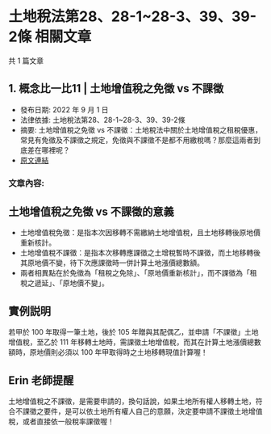 # 土地稅法第28、28-1~28-3、39、39-2條 相關文章

共 1 篇文章

## 1. 概念比一比11 | 土地增值稅之免徵 vs 不課徵

- 發布日期: 2022 年 9 月 1 日
- 法律依據: 土地稅法第28、28-1~28-3、39、39-2條
- 摘要: 土地增值稅之免徵 vs 不課徵：土地稅法中關於土地增值稅之租稅優惠，常見有免徵及不課徵之規定，免徵與不課徵不是都不用繳稅嗎？那麼這兩者到底差在哪裡呢？
- [原文連結](https://www.jasper-realestate.com/%e5%9c%9f%e5%9c%b0%e5%a2%9e%e5%80%bc%e7%a8%85%e4%b9%8b%e5%85%8d%e5%be%b5-vs-%e4%b8%8d%e8%aa%b2%e5%be%b5/)

### 文章內容:

## 土地增值稅之免徵 vs 不課徵的意義

- 土地增值稅免徵：是指本次因移轉不需繳納土地增值稅，且土地移轉後原地價重新核計。
- 土地增值稅不課徵：是指本次移轉應課徵之土增稅暫時不課徵，而土地移轉後其原地價不變，待下次應課徵時一併計算土地漲價總數額。
- 兩者相異點在於免徵為「租稅之免除」、「原地價重新核計」，而不課徵為「租稅之遞延」、「原地價不變」。

## 實例説明

若甲於 100 年取得一筆土地，後於 105 年贈與其配偶乙，並申請「不課徵」土地增值稅，至乙於 111 年移轉土地時，需課徵土地增值稅，而其在計算土地漲價總數額時，原地價則必須以 100 年甲取得時之土地移轉現值計算喔！

## Erin 老師提醒

土地增值稅之不課徵，是需要申請的，換句話說，如果土地所有權人移轉土地，符合不課徵之要件，是可以依土地所有權人自己的意願，決定要申請不課徵土地增值稅，或者直接依一般稅率課徵喔！